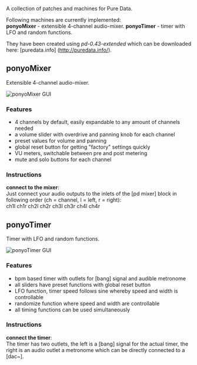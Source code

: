 A collection of patches and machines for Pure Data.

Following machines are currently implemented:<br>
**ponyoMixer** - extensible 4-channel audio-mixer.
**ponyoTimer** - timer with LFO and random functions.

They have been created using <i>pd-0.43-extended</i> which can be downloaded here: [puredata.info] (http://puredata.info/).

ponyoMixer
----------

Extensible 4-channel audio-mixer.

![ponyoMixer GUI](http://files.callistix.net/puredata/ponyomixer_gui.png)

### Features

- 4 channels by default, easily expandable to any amount of channels needed
- a volume slider with overdrive and panning knob for each channel
- preset values for volume and panning
- global reset button for getting "factory" settings quickly
- VU meters, switchable between pre and post metering
- mute and solo buttons for each channel

### Instructions

**connect to the mixer**:<br>
Just connect your audio outputs to the inlets of the [pd mixer] block in following order (ch = channel, l = left, r = right):<br>
ch1l ch1r ch2l ch2r ch3l ch3r ch4l ch4r

ponyoTimer
----------

Timer with LFO and random functions.

![ponyoTimer GUI](http://files.callistix.net/puredata/ponyotimer_gui.png)

### Features

- bpm based timer with outlets for [bang] signal and audible metronome
- all sliders have preset functions with global reset button
- LFO function, timer speed follows sine whereby speed and width is controllable
- randomize function where speed and width are controllable
- all timing functions can be used simultaneously

### Instructions

**connect the timer**:<br>
The timer has two outlets, the left is a [bang] signal for the actual timer, the right is an audio outlet a metronome which can be directly connected to a [dac~].
